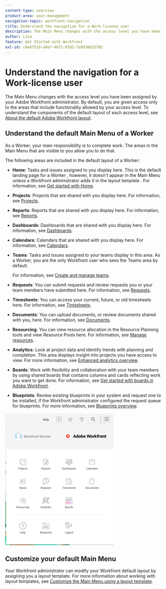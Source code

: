```yaml
---
content-type: overview
product-area: user-management
navigation-topic: workfront-navigation
title: Understand the navigation for a Work-license user
description: The Main Menu changes with the access level you have been assigned by your Adobe Workfront administrator. By default, you are given access only to the areas that include functionality allowed by your access level.
author: Lisa
feature: Get Started with Workfront
exl-id: c6e67518-a9e7-4b71-93d2-7a9d36633792
---
```

# Understand the navigation for a Work-license user

The  Main Menu  changes with the access level you have been assigned by your Adobe Workfront administrator. By default, you are given access only to the areas that include functionality allowed by your access level. To understand the components of the default layout of each access level, see [About the default Adobe Workfront layout](../../../administration-and-setup/customize-workfront/use-layout-templates/about-the-default-wf-layout.md).

## Understand the default Main Menu of a Worker

As a Worker, your main responsibility is to complete work. The areas in the  Main Menu  that are visible to you allow you to do that.

The following areas are included in the default layout of a Worker:

* **Home**: Tasks and issues assigned to you display here. This is the default landing page for a Worker , however, it doesn't appear in the Main Menu unless a Workfront administrator adds it in the layout template .  For information, see [Get started with Home](../../../workfront-basics/using-home/using-the-home-area/get-started-with-home.md). 

* **Projects**: Projects that are shared with you display here. For information, see [Projects](../../../manage-work/projects/projects-overview.md). 

* **Reports**: Reports that are shared with you display here. For information, see [Reports](../../../reports-and-dashboards/reports/reports-overview.md). 

* **Dashboards**: Dashboards that are shared with you display here. For information, see [Dashboards](../../../reports-and-dashboards/dashboards/dashboards-overview.md).

* **Calendars**: Calendars that are shared with you display here. For information, see [Calendars](../../../reports-and-dashboards/reports/calendars/calendars.md). 

* **Teams**: Tasks and issues assigned to your teams display in this area. As a Worker, you are the only Workfront user who sees the Teams area by default.

  For information, see [Create and manage teams](../../../people-teams-and-groups/create-and-manage-teams/create-and-mange-teams.md). 

* **Requests**: You can submit requests and review requests you or your team members have submitted here. For information, see [Requests](../../../manage-work/requests/requests-overview.md). 

* **Timesheets**: You can access your current, future, or old timesheets here. For information, see [Timesheets](../../../timesheets/timesheets-all.md).

* **Documents**: You can upload documents, or review documents shared with you, here. For information, see [Documents](../../../documents/documents-overview.md). 

* **Resourcing**: You can view resource allocation in the Resource Planning tools and view Resource Pools here. For information, see [Manage resources](../../../resource-mgmt/manage-resources.md). 

* **Analytics**: Look at project data and identify trends with planning and completion. This area displays insight into projects you have access to view. For more information, see [Enhanced analytics overview](../../../enhanced-analytics/enhanced-analytics-overview.md).

* **Boards**: Work with flexibility and collaboration with your team members by using shared boards that contains columns and cards reflecting work you want to get done. For information, see [Get started with boards in Adobe Workfront](../../../agile/get-started-with-boards/get-started-with-boards.md).

* **Blueprints**: Review existing blueprints in your system and request one to be installed, if the Workfront administrator configured the request queue for blueprints. For more information, see [Blueprints overview](../../../administration-and-setup/blueprints/blueprints-overview.md).

![](assets/worker-main-menu-350x426.png)

## Customize your default Main Menu

Your Workfront administrator can modify your Workfront default layout by assigning you a layout template. For more information about working with layout templates, see  [Customize the Main Menu using a layout template](../../../administration-and-setup/customize-workfront/use-layout-templates/customize-main-menu.md).
